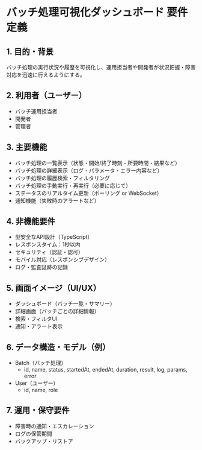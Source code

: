 # バッチ処理可視化ダッシュボード 要件定義

## 1. 目的・背景
バッチ処理の実行状況や履歴を可視化し、運用担当者や開発者が状況把握・障害対応を迅速に行えるようにする。

## 2. 利用者（ユーザー）
- バッチ運用担当者
- 開発者
- 管理者

## 3. 主要機能
- バッチ処理の一覧表示（状態・開始/終了時刻・所要時間・結果など）
- バッチ処理の詳細表示（ログ・パラメータ・エラー内容など）
- バッチ処理の履歴検索・フィルタリング
- バッチ処理の手動実行・再実行（必要に応じて）
- ステータスのリアルタイム更新（ポーリング or WebSocket）
- 通知機能（失敗時のアラートなど）

## 4. 非機能要件
- 型安全なAPI設計（TypeScript）
- レスポンスタイム：1秒以内
- セキュリティ（認証・認可）
- モバイル対応（レスポンシブデザイン）
- ログ・監査証跡の記録

## 5. 画面イメージ（UI/UX）
- ダッシュボード（バッチ一覧・サマリー）
- 詳細画面（バッチごとの詳細情報）
- 検索・フィルタUI
- 通知・アラート表示

## 6. データ構造・モデル（例）
- Batch（バッチ処理）
  - id, name, status, startedAt, endedAt, duration, result, log, params, error
- User（ユーザー）
  - id, name, role

## 7. 運用・保守要件
- 障害時の通知・エスカレーション
- ログの保管期間
- バックアップ・リストア 
